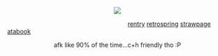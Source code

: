 
<p align="center">
<img src="https://github.com/user-attachments/assets/aeb4b2ad-7b1c-4e4b-9904-05e86e45ab6f" />
</p>








‎ ‎ ‎ ‎ ‎ ‎ ‎ ‎ ‎ ‎ ‎ ‎ ‎ ‎ ‎ ‎ ‎ ‎ ‎ ‎ ‎ ‎ ‎ ‎ ‎ ‎ ‎ ‎ ‎ ‎ ‎ ‎ ‎ ‎ ‎ ‎ ‎ ‎ ‎ ‎ ‎ ‎ ‎ ‎ ‎ ‎ ‎ ‎ ‎ ‎ ‎ ‎ ‎ ‎ ‎ ‎ ‎ ‎ ‎ ‎ ‎ ‎ ‎ ‎ ‎ ‎ ‎ ‎ ‎ ‎ ‎  ‎ ‎ ‎ ‎ ‎ ‎ ‎ ‎ ‎‎ ‎ ‎ ‎ [rentry](https://rentry.co/heavenlyfebruary) [retrospring](https://retrospring.net/@emari) [strawpage](https://q84s.straw.page/) [atabook](https://emari.atabook.org/)
<p align="center">
afk like 90% of the time...c+h friendly tho :P
</p>





